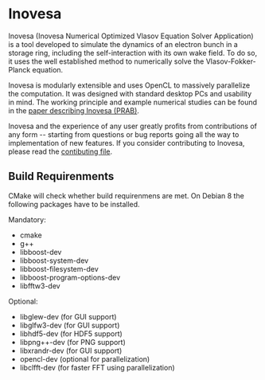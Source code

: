Inovesa
=======

Inovesa (Inovesa Numerical Optimized Vlasov Equation Solver Application) is
a tool developed to simulate the dynamics of an electron bunch in a storage
ring, including the self-interaction with its own wake field.
To do so, it  uses the well established method to numerically solve the
Vlasov-Fokker-Planck equation.

Inovesa is modularly extensible and uses OpenCL to massively parallelize the
computation. It was designed with standard desktop PCs and usability in mind.
The working principle and example numerical studies can be found in the
[paper describing Inovesa (PRAB)][1].

Inovesa and the experience of any user greatly profits from
contributions of any form -- starting from questions or bug reports
going all the way to implementation of new features.
If you consider contributing to Inovesa,
please read the [contibuting file][2].


[1]: https://journals.aps.org/prab/abstract/10.1103/PhysRevAccelBeams.20.030704 "Parallelized Vlasov-Fokker-Planck solver for desktop personal computers"

[2]: (CONTRIBUTING.md)
"Information on contributing to Inovesa"


Build Requirenments
-------------------

CMake will check whether build requirenmens are met.
On Debian 8 the following packages have to be installed.

Mandatory:
* cmake
* g++
* libboost-dev
* libboost-system-dev
* libboost-filesystem-dev
* libboost-program-options-dev
* libfftw3-dev

Optional:
* libglew-dev (for GUI support)
* libglfw3-dev (for GUI support)
* libhdf5-dev (for HDF5 support)
* libpng++-dev (for PNG support)
* libxrandr-dev (for GUI support)
* opencl-dev (optional for parallelization)
* libclfft-dev (for faster FFT using parallelization)

